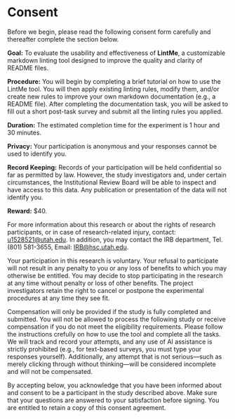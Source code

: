 # Consent

Before we begin, please read the following consent form carefully and thereafter complete the section below.

**Goal:** To evaluate the usability and effectiveness of **LintMe**, a customizable markdown linting tool designed to improve the quality and clarity of README files. 

**Procedure:** You will begin by completing a brief tutorial on how to use the LintMe tool. You will then apply existing linting rules, modify them, and/or create new rules to improve your own markdown documentation (e.g., a README file). After completing the documentation task, you will be asked to fill out a short post-task survey and submit all the linting rules you applied.

**Duration:** The estimated completion time for the experiment is 1 hour and 30 minutes.

**Privacy:** Your participation is anonymous and your responses cannot be used to identify you.

**Record Keeping:** Records of your participation will be held confidential so far as permitted by law. However, 
the study investigators and, under certain circumstances, the Institutional Review Board will be able to inspect and 
have access to this data. Any publication or presentation of the data will not identify you.

**Reward:** $40.

For more information about this research or about the rights of research participants, or in case of research-related injury, contact: u1528521@utah.edu. In addition, you may contact the IRB department, Tel. (801) 581-3655, Email: IRB@hsc.utah.edu.

Your participation in this research is voluntary. Your refusal to participate will not result in any penalty to you or any loss of benefits to which you may otherwise be entitled. You may decide to stop participating in the research at any time without penalty or loss of other benefits. The project investigators retain the right to cancel or postpone the experimental procedures at any time they see fit.

Compensation will only be provided if the study is fully completed and submitted. You will not be allowed to process the following study or receive compensation if you do not meet the eligibility requirements. Please follow the instructions crefully on how to use the tool and complete all the tasks. We will track and record your attempts, and any use of AI assistance is strictly prohibited (e.g., for text-based surveys, you must type your responses yourself). Additionally, any attempt that is not serious—such as merely clicking through without thinking—will be considered incomplete and will not be compensated.

By accepting below, you acknowledge that you have been informed about and consent to be a participant in the study described above. Make sure that your questions are answered to your satisfaction before signing. You are entitled to retain a copy of this consent agreement.